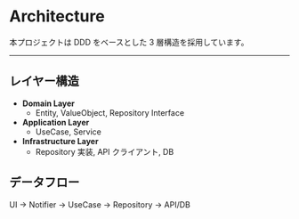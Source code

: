 # Architecture

本プロジェクトは DDD をベースとした 3 層構造を採用しています。

---

## レイヤー構造
- **Domain Layer**
  - Entity, ValueObject, Repository Interface
- **Application Layer**
  - UseCase, Service
- **Infrastructure Layer**
  - Repository 実装, API クライアント, DB

## データフロー
UI → Notifier → UseCase → Repository → API/DB
